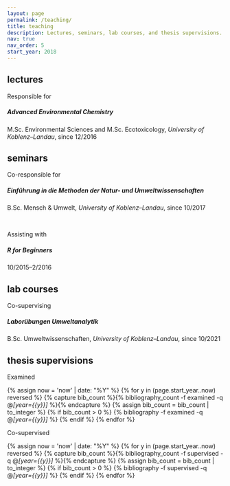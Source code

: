 ```yaml
---
layout: page
permalink: /teaching/
title: teaching
description: Lectures, seminars, lab courses, and thesis supervisions.
nav: true
nav_order: 5
start_year: 2018
---
```


<div class="teaching">
  <h2 class="category">lectures</h2>
</div>

Responsible for

##### Advanced Environmental Chemistry

M.Sc. Environmental Sciences and M.Sc. Ecotoxicology, *University of Koblenz–Landau*,
since 12/2016

<div class="teaching">
  <h2 class="category">seminars</h2>
</div>

Co-responsible for

##### Einführung in die Methoden der Natur- und Umweltwissenschaften

B.Sc. Mensch & Umwelt, *University of Koblenz–Landau*,
since 10/2017

&nbsp;

Assisting with

##### R for Beginners 

10/2015–2/2016

<div class="teaching">
  <h2 class="category">lab courses</h2>
</div>

Co-supervising

##### Laborübungen Umweltanalytik

B.Sc. Umweltwissenschaften, *University of Koblenz–Landau*,
since 10/2021

<div class="teaching">
  <h2 class="category">thesis supervisions</h2>
</div>

Examined

<div class="publications">

{% assign now = 'now' | date: "%Y" %}
{% for y in (page.start_year..now) reversed %}
  {% capture bib_count %}{% bibliography_count -f examined -q @*[year={{y}}]* %}{% endcapture %}
  {% assign bib_count = bib_count | to_integer %}
  {% if bib_count > 0 %}
  {% bibliography -f examined -q @*[year={{y}}]* %}
  {% endif %}
{% endfor %}

</div>

Co-supervised

<div class="publications">

{% assign now = 'now' | date: "%Y" %}
{% for y in (page.start_year..now) reversed %}
  {% capture bib_count %}{% bibliography_count -f supervised -q @*[year={{y}}]* %}{% endcapture %}
  {% assign bib_count = bib_count | to_integer %}
  {% if bib_count > 0 %}
  {% bibliography -f supervised -q @*[year={{y}}]* %}
  {% endif %}
{% endfor %}

</div>
